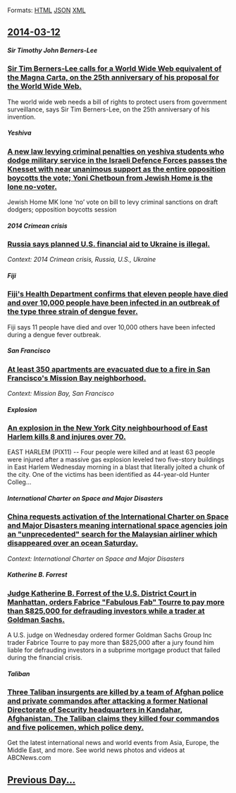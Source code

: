 
Formats: [HTML](2014/03/12/index.html)  [JSON](2014/03/12/index.json)  [XML](2014/03/12/index.xml)  

## [2014-03-12](/news/2014/03/12/index.md)

##### Sir Timothy John Berners-Lee
### [Sir Tim Berners-Lee calls for a World Wide Web equivalent of the Magna Carta, on the 25th anniversary of his proposal for the World Wide Web. ](/news/2014/03/12/sir-tim-berners-lee-calls-for-a-world-wide-web-equivalent-of-the-magna-carta-on-the-25th-anniversary-of-his-proposal-for-the-world-wide-web.md)
The world wide web needs a bill of rights to protect users from government surveillance, says Sir Tim Berners-Lee, on the 25th anniversary of his invention.

##### Yeshiva
### [A new law levying criminal penalties on yeshiva students who dodge military service in the Israeli Defence Forces passes the Knesset with near unanimous support as the entire opposition boycotts the vote; Yoni Chetboun from Jewish Home is the lone no-voter. ](/news/2014/03/12/a-new-law-levying-criminal-penalties-on-yeshiva-students-who-dodge-military-service-in-the-israeli-defence-forces-passes-the-knesset-with-ne.md)
Jewish Home MK lone &#8216;no&#8217; vote on bill to levy criminal sanctions on draft dodgers; opposition boycotts session

##### 2014 Crimean crisis
### [Russia says planned U.S. financial aid to Ukraine is illegal. ](/news/2014/03/12/russia-says-planned-u-s-financial-aid-to-ukraine-is-illegal.md)
_Context: 2014 Crimean crisis, Russia, U.S., Ukraine_

##### Fiji
### [Fiji's Health Department confirms that eleven people have died and over 10,000 people have been infected in an outbreak of the type three strain of dengue fever. ](/news/2014/03/12/fiji-s-health-department-confirms-that-eleven-people-have-died-and-over-10-000-people-have-been-infected-in-an-outbreak-of-the-type-three-st.md)
Fiji says 11 people have died and over 10,000 others have been infected during a dengue fever outbreak.

##### San Francisco
### [At least 350 apartments are evacuated due to a fire in San Francisco's Mission Bay neighborhood. ](/news/2014/03/12/at-least-350-apartments-are-evacuated-due-to-a-fire-in-san-francisco-s-mission-bay-neighborhood.md)
_Context: Mission Bay, San Francisco_

##### Explosion
### [An explosion in the New York City neighbourhood of East Harlem kills 8 and injures over 70. ](/news/2014/03/12/an-explosion-in-the-new-york-city-neighbourhood-of-east-harlem-kills-8-and-injures-over-70.md)
EAST HARLEM (PIX11) -- Four people were killed and at least 63 people were injured after a massive gas explosion leveled two five-story buildings in East Harlem Wednesday morning in a blast that literally jolted a chunk of the city. One of the victims has been identified as 44-year-old Hunter Colleg...

##### International Charter on Space and Major Disasters
### [China requests activation of the International Charter on Space and Major Disasters meaning international space agencies join an "unprecedented" search for the Malaysian airliner which disappeared over an ocean Saturday. ](/news/2014/03/12/china-requests-activation-of-the-international-charter-on-space-and-major-disasters-meaning-international-space-agencies-join-an-unpreceden.md)
_Context: International Charter on Space and Major Disasters_

##### Katherine B. Forrest
### [Judge Katherine B. Forrest of the U.S. District Court in Manhattan, orders Fabrice "Fabulous Fab" Tourre to pay more than $825,000 for defrauding investors while a trader at Goldman Sachs. ](/news/2014/03/12/judge-katherine-b-forrest-of-the-u-s-district-court-in-manhattan-orders-fabrice-fabulous-fab-tourre-to-pay-more-than-825-000-for-defra.md)
A U.S. judge on Wednesday ordered former Goldman Sachs Group Inc trader Fabrice Tourre to pay more than $825,000 after a jury found him liable for defrauding investors in a subprime mortgage product that failed during the financial crisis.

##### Taliban
### [Three Taliban insurgents are killed by a team of Afghan police and private commandos after attacking a former National Directorate of Security headquarters in Kandahar, Afghanistan. The Taliban claims they killed four commandos and five policemen, which police deny. ](/news/2014/03/12/three-taliban-insurgents-are-killed-by-a-team-of-afghan-police-and-private-commandos-after-attacking-a-former-national-directorate-of-securi.md)
Get the latest international news and world events from Asia, Europe, the Middle East, and more. See world news photos and videos at ABCNews.com

## [Previous Day...](/news/2014/03/11/index.md)

